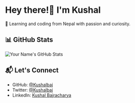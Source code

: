# Hey there!👋 I'm Kushal

🚀 Learning and coding from Nepal with passion and curiosity.

## 📊 GitHub Stats

![Your Name's GitHub Stats](https://github-readme-stats.vercel.app/api?username=Kushalbaj&show_icons=true&theme=dark&hide=stars)

## 📬 Let's Connect

- GitHub: [@Kushalbaj](https://github.com/Kushalbaj)
- Twitter: [@Kushalbaj](https://twitter.com/Kushalbaj)
- LinkedIn: [Kushal Bajracharya](https://www.linkedin.com/in/kushal-bajracharya-a5293a211/)



